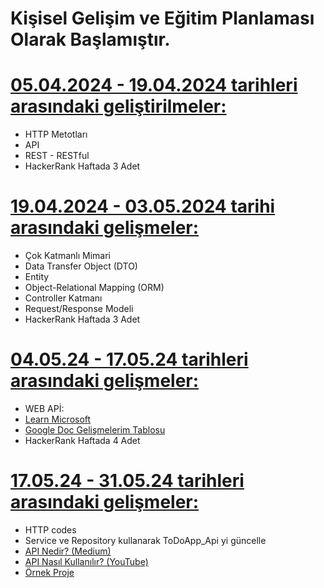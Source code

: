# Kişisel Gelişim ve Eğitim Planlaması Olarak Başlamıştır. 

# <a href="https://github.com/BurakErkemen/Mentor-Mentee/tree/main/05.04.24-19.04.24">05.04.2024 - 19.04.2024 tarihleri arasındaki geliştirilmeler:</a>
- HTTP Metotları
- API
- REST - RESTful 
- HackerRank Haftada 3 Adet

# <a href = "https://github.com/BurakErkemen/Mentor-Mentee/tree/main/19.04.24-04.05.24">19.04.2024 - 03.05.2024 tarihi arasındaki gelişmeler:</a>
- Çok Katmanlı Mimari
- Data Transfer Object (DTO)
- Entity
- Object-Relational Mapping (ORM)
- Controller Katmanı
- Request/Response Modeli
- HackerRank Haftada 3 Adet

# <a href = "https://github.com/BurakErkemen/Mentor-Mentee/tree/main/04.05.24-18.05.24">04.05.24 - 17.05.24 tarihleri arasındaki gelişmeler:</a>
- WEB APİ:
- <a href = "https://learn.microsoft.com/tr-tr/aspnet/core/tutorials/first-web-api?view=aspnetcore-8.0&tabs=visual-studio"> Learn Microsoft</a>
- <a href="https://docs.google.com/spreadsheets/d/1625A_uoi3M15HsWXFn-cGNO2L9zIEBmO3-Bso_gUj0o/edit?usp=sharing"> Google Doc Gelişmelerim Tablosu</a>
- HackerRank Haftada 4 Adet

# <a href = "https://github.com/BurakErkemen/Mentor-Mentee/tree/main/04.05.24-18.05.24">17.05.24 - 31.05.24 tarihleri arasındaki gelişmeler:</a>
- HTTP codes
- Service ve Repository kullanarak ToDoApp_Api yi güncelle
- <a href="https://medium.com/@yakupblsm61/api-nedi%CC%87r-restful-api-nedi%CC%87r-236d88fa7848">API Nedir? (Medium)</a>
- <a href="https://www.youtube.com/watch?v=n2qTnQdEScA&ab_channel=PatikaDeveloper">API Nasıl Kullanılır? (YouTube)</a>
- <a href="https://github.com/FabianGosebrink/ASPNETCore-WebAPI-Sample/tree/main/SampleWebApiAspNetCore">Örnek Proje</a>
